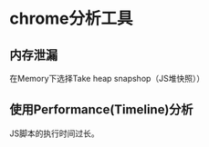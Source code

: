 # chrome分析工具

## 内存泄漏

在Memory下选择Take heap snapshop（JS堆快照））

## 使用Performance(Timeline)分析

JS脚本的执行时间过长。